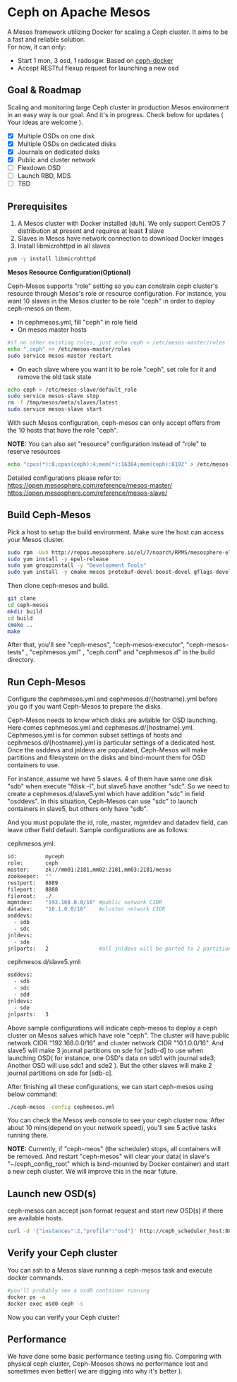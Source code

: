 Ceph on Apache Mesos
======================
A Mesos framework utilizing Docker for scaling a Ceph cluster. It aims to be a fast and reliable solution.  
For now, it can only:
  - Start 1 mon, 3 osd, 1 radosgw. Based on [ceph-docker]
  - Accept RESTful flexup request for launching a new osd

Goal & Roadmap
--------------------------
Scaling and monitoring large Ceph cluster in production Mesos environment in an easy way is our goal. And it's in progress. Check below for updates ( Your ideas are welcome ).
- [x] Multiple OSDs on one disk
- [x] Multiple OSDs on dedicated disks
- [x] Journals on dedicated disks
- [x] Public and cluster network
- [ ] Flexdown OSD
- [ ] Launch RBD, MDS
- [ ] TBD

Prerequisites
--------------------------
1. A Mesos cluster with Docker installed (duh). We only support CentOS 7 distribution at present and requires at least <b><em>1</em></b> slave
2. Slaves in Mesos have network connection to download Docker images
3. Install libmicrohttpd in all slaves
```sh
yum -y install libmicrohttpd
```
**Mesos Resource Configuration(Optional)**

Ceph-Mesos supports "role" setting so you can constrain ceph cluster's resource through Mesos's role or resource configuration. For instance, you want 10 slaves in the Mesos cluster to be role "ceph" in order to deploy ceph-mesos on them.

* In cephmesos.yml, fill "ceph" in role field
* On mesos master hosts
```sh
#if no other existing roles, just echo ceph > /etc/mesos-master/roles
echo ",ceph" >> /etc/mesos-master/roles
sudo service mesos-master restart
```
* On each slave where you want it to be role "ceph", set role for it and remove the old task state
```sh
echo ceph > /etc/mesos-slave/default_role
sudo service mesos-slave stop
rm -f /tmp/mesos/meta/slaves/latest
sudo service mesos-slave start
```
With such Mesos configuration, ceph-mesos can only accept offers from the 10 hosts that have the role "ceph".

**NOTE:** You can also set "resource" configuration instead of "role" to reserve resources
```sh
echo "cpus(*):8;cpus(ceph):4;mem(*):16384;mem(ceph):8192" > /etc/mesos-slave/resources
```
Detailed configurations please refer to:  
https://open.mesosphere.com/reference/mesos-master/  
https://open.mesosphere.com/reference/mesos-slave/

Build Ceph-Mesos
--------------------------
Pick a host to setup the build environment. Make sure the host can access your Mesos cluster.
```sh
sudo rpm -Uvh http://repos.mesosphere.io/el/7/noarch/RPMS/mesosphere-el-repo-7-1.noarch.rpm
sudo yum install -y epel-release
sudo yum groupinstall -y "Development Tools"
sudo yum install -y cmake mesos protobuf-devel boost-devel gflags-devel glog-devel yaml-cpp-devel  jsoncpp-devel libmicrohttpd-devel gmock-devel gtest-devel
```
Then clone ceph-mesos and build.
```sh
git clone 
cd ceph-mesos
mkdir build
cd build
cmake ..
make
```
After that, you'll see "ceph-mesos", "ceph-mesos-executor", "ceph-mesos-tests" , "cephmesos.yml" , "ceph.conf" and "cephmesos.d" in the build directory.

Run Ceph-Mesos
--------------------------
Configure the cephmesos.yml and cephmesos.d/{hostname}.yml before you go if you want Ceph-Mesos to prepare the disks.

Ceph-Mesos needs to know which disks are avlaible for OSD launching. Here comes cephmesos.yml and cephmesos.d/{hostname}.yml. Cephmesos.yml is for common subset settings of hosts and cephmesos.d/{hostname}.yml is particular settings of a dedicated host. Once the osddevs and jnldevs are populated, Ceph-Mesos will make partitions and filesystem on the disks and bind-mount them for OSD containers to use.

For instance, assume we have 5 slaves. 4 of them have same one disk "sdb" when execute "fdisk -l", but slave5 have another "sdc". So we need to create a cephmesos.d/slave5.yml which have addition "sdc" in field "osddevs". In this situation, Ceph-Mesos can use "sdc" to launch containers in slave5, but others only have "sdb".

And you must populate the id, role, master, mgmtdev and datadev field, can leave other field default. Sample configurations are as follows:

cephmesos.yml:
```sh
id:         myceph
role:       ceph
master:     zk://mm01:2181,mm02:2181,mm03:2181/mesos
zookeeper:  ""
restport:   8889
fileport:   8888
fileroot:   ./
mgmtdev:    "192.168.0.0/16" #public network CIDR
datadev:    "10.1.0.0/16"    #cluster network CIDR
osddevs:
  - sdb
  - sdc
jnldevs:
  - sde
jnlparts:   2                #all jnldevs will be parted to 2 partitions for OSDs to use
```
cephmesos.d/slave5.yml:
```sh
osddevs:
  - sdb
  - sdc
  - sdd
jnldevs:
  - sde
jnlparts:   3
```
Above sample configurations will indicate ceph-mesos to deploy a ceph cluster on Mesos salves which have role "ceph". The cluster will have public network CIDR "192.168.0.0/16" and cluster network CIDR "10.1.0.0/16". And slave5 will make 3 journal partitions on sde for [sdb-d] to use when launching OSD( for instance, one OSD's data on sdb1 with journal sde3; Another OSD will use sdc1 and sde2 ). But the other slaves will make 2 journal partitions on sde for [sdb-c].

After finishing all these configurations, we can start ceph-mesos using below command:
```sh
./ceph-mesos -config cephmesos.yml
```
You can check the Mesos web console to see your ceph cluster now. After about 10 mins(depend on your network speed), you'll see 5 active tasks running there.

**NOTE:** Currently, if "ceph-meos" (the scheduler) stops, all containers will be removed. And restart "ceph-mesos" will clear your data( in slave's "~/ceph_config_root" which is bind-mounted by Docker container) and start a new ceph cluster. We will improve this in the near future.

Launch new OSD(s)
--------------------------
ceph-mesos can accept json format request and start new OSD(s) if there are available hosts.
```sh
curl -d '{"instances":2,"profile":"osd"}' http://ceph_scheduler_host:8889/api/cluster/flexup
```

Verify your Ceph cluster
--------------------------
You can ssh to a Mesos slave running a ceph-mesos task and execute docker commands.
```sh
#you'll probably see a osd0 container running
docker ps -a 
docker exec osd0 ceph -s
```
Now you can verify your Ceph cluster!

Performance
--------------------------
We have done some basic performance testing using fio. Comparing with physical ceph cluster, Ceph-Meosos shows no performance lost and sometimes even better( we are digging into why it's better ).

[ceph-docker]: https://github.com/ceph/ceph-docker
